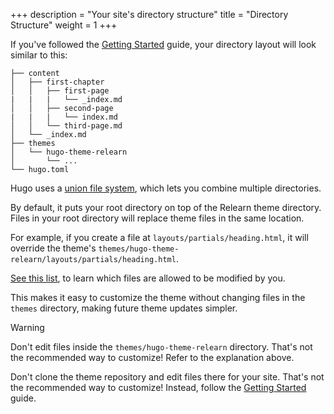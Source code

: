 +++
description = "Your site's directory structure"
title = "Directory Structure"
weight = 1
+++

If you've followed the [Getting Started](introduction/quickstart) guide, your directory layout will look similar to this:

````plaintext
├── content
│   ├── first-chapter
│   │   ├── first-page
|   |   |   └── _index.md
│   │   ├── second-page
|   |   |   └── index.md
│   │   └── third-page.md
│   └── _index.md
├── themes
│   └── hugo-theme-relearn
│       └── ...
└── hugo.toml
````

Hugo uses a [union file system](https://gohugo.io/getting-started/directory-structure/#union-file-system), which lets you combine multiple directories.

By default, it puts your root directory on top of the Relearn theme directory. Files in your root directory will replace theme files in the same location.

For example, if you create a file at `layouts/partials/heading.html`, it will override the theme's `themes/hugo-theme-relearn/layouts/partials/heading.html`.

[See this list](configuration/customization/partials), to learn which files are allowed to be modified by you.

This makes it easy to customize the theme without changing files in the `themes` directory, making future theme updates simpler.

> [!WARNING]
> Don't edit files inside the `themes/hugo-theme-relearn` directory. That's not the recommended way to customize! Refer to the explanation above.
>
> Don't clone the theme repository and edit files there for your site.  That's not the recommended way to customize! Instead, follow the [Getting Started](introduction/quickstart) guide.
